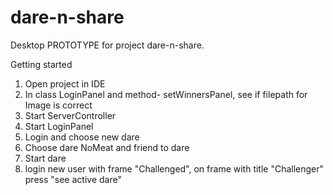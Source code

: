 # dare-n-share
Desktop PROTOTYPE for project dare-n-share.

Getting started
1. Open project in IDE
2. In class LoginPanel and method- setWinnersPanel, see if filepath for Image is correct
3. Start ServerController
4. Start LoginPanel
5. Login and choose new dare
6. Choose dare NoMeat and friend to dare
7. Start dare
8. login new user with frame "Challenged", on frame with title "Challenger" press "see active dare"



